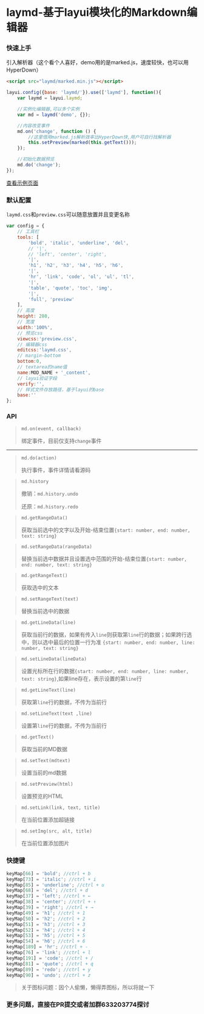 # laymd-基于layui模块化的Markdown编辑器

### 快速上手

引入解析器（这个看个人喜好，demo用的是marked.js，速度较快，也可以用HyperDown）

```html
<script src="laymd/marked.min.js"></script>
```

```javascript
layui.config({base: 'laymd/'}).use(['laymd'], function(){
    var laymd = layui.laymd;

    //实例化编辑器,可以多个实例
    var md = laymd('demo', {});

    //内容改变事件
    md.on('change', function () {
        //这里借用marked.js解析效率比HyperDown快,用户可自行找解析器
        this.setPreview(marked(this.getText()));
    });

    //初始化数据预览
    md.do('change');
});
```

[查看示例页面](http://laymd.revoke.cc/?_blank)


### 默认配置
`laymd.css`和`preview.css`可以随意放置并且变更名称

```javascript
var config = {
    // 工具栏
    tools: [
        'bold', 'italic', 'underline', 'del',
        // '|',
        // 'left', 'center', 'right',
        '|',
        'h1', 'h2', 'h3', 'h4', 'h5', 'h6',
        '|',
        'hr', 'link', 'code', 'ol', 'ul', 'tl',
        '|',
        'table', 'quote', 'toc', 'img',
        '|',
        'full', 'preview'
    ],
    // 高度
    height: 280,
    // 宽度
    width:'100%',
    // 预览css
    viewcss:'preview.css',
    // 编辑器css
    editcss:'laymd.css',
    // margin-bottom
    bottom:0,
    // textarea的name值
    name:MOD_NAME + '_content',
    // layui验证字段
    verify:'',
    // 样式文件存放路径，基于layui的base
    base:''
};
```

### API

> `md.on(event, callback)`
>
> 绑定事件，目前仅支持`change`事件

---

> `md.do(action)`
>
> 执行事件，事件详情请看源码

> `md.history`
>
> 撤销：`md.history.undo`
>
> 还原：`md.history.redo`

> `md.getRangeData()`
>
> 获取当前选中的文字以及开始-结束位置`{start: number, end: number, text: string}`

> `md.setRangeData(rangeData)`
>
> 替换当前选中数据并且设置选中范围的开始-结束位置`{start: number, end: number, text: string}`

> `md.getRangeText()`
>
> 获取选中的文本

> `md.setRangeText(text)`
>
> 替换当前选中的数据

> `md.getLineData(line)`
>
> 获取当前行的数据，如果有传入`line`则获取第`line`行的数据；如果跨行选中，则以选中最后的位置一行为准 `{start: number, end: number, line: number, text: string}`

> `md.setLineData(lineData)`
>
> 设置光标所在行的数据`{start: number, end: number, line: number, text: string}`,如果line存在，表示设置的第`line`行

> `md.getLineText(line)`
>
> 获取第`line`行的数据，不传为当前行

> `md.setLineText(text ,line)`
>
> 设置第`line`行的数据，不传为当前行

> `md.getText()`
>
> 获取当前的MD数据

> `md.setText(mdtext)`
>
> 设置当前的md数据

> `md.setPreview(html)`
>
> 设置预览的HTML

> `md.setLink(link, text, title)`
>
> 在当前位置添加超链接

> `md.setImg(src, alt, title)`
>
> 在当前位置添加图片


### 快捷键

```javascript
keyMap[66] = 'bold'; //ctrl + b
keyMap[73] = 'italic'; //ctrl + i
keyMap[85] = 'underline'; //ctrl + u
keyMap[68] = 'del'; //ctrl + d
keyMap[37] = 'left'; //ctrl + ←
keyMap[38] = 'center'; //ctrl + ↑
keyMap[39] = 'right'; //ctrl + →
keyMap[49] = 'h1'; //ctrl + 1
keyMap[50] = 'h2'; //ctrl + 2
keyMap[51] = 'h3'; //ctrl + 3
keyMap[52] = 'h4'; //ctrl + 4
keyMap[53] = 'h5'; //ctrl + 5
keyMap[54] = 'h6'; //ctrl + 6
keyMap[189] = 'hr'; //ctrl + -
keyMap[76] = 'link'; //ctrl + l
keyMap[191] = 'code'; //ctrl + /
keyMap[81] = 'quote'; //ctrl + q
keyMap[89] = 'redo'; //ctrl + y
keyMap[90] = 'undo'; //ctrl + z
```

> 关于图标问题：因个人偷懒，懒得弄图标，所以将就一下

### 更多问题，直接在PR提交或者加群633203774探讨

